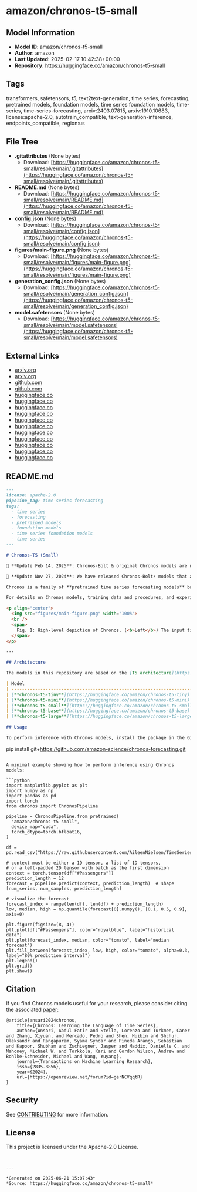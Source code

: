 # amazon/chronos-t5-small

## Model Information

- **Model ID**: amazon/chronos-t5-small
- **Author**: amazon
- **Last Updated**: 2025-02-17 10:42:38+00:00
- **Repository**: https://huggingface.co/amazon/chronos-t5-small

## Tags

transformers, safetensors, t5, text2text-generation, time series, forecasting, pretrained models, foundation models, time series foundation models, time-series, time-series-forecasting, arxiv:2403.07815, arxiv:1910.10683, license:apache-2.0, autotrain_compatible, text-generation-inference, endpoints_compatible, region:us

## File Tree

- **.gitattributes** (None bytes)
  - Download: [https://huggingface.co/amazon/chronos-t5-small/resolve/main/.gitattributes](https://huggingface.co/amazon/chronos-t5-small/resolve/main/.gitattributes)
- **README.md** (None bytes)
  - Download: [https://huggingface.co/amazon/chronos-t5-small/resolve/main/README.md](https://huggingface.co/amazon/chronos-t5-small/resolve/main/README.md)
- **config.json** (None bytes)
  - Download: [https://huggingface.co/amazon/chronos-t5-small/resolve/main/config.json](https://huggingface.co/amazon/chronos-t5-small/resolve/main/config.json)
- **figures/main-figure.png** (None bytes)
  - Download: [https://huggingface.co/amazon/chronos-t5-small/resolve/main/figures/main-figure.png](https://huggingface.co/amazon/chronos-t5-small/resolve/main/figures/main-figure.png)
- **generation_config.json** (None bytes)
  - Download: [https://huggingface.co/amazon/chronos-t5-small/resolve/main/generation_config.json](https://huggingface.co/amazon/chronos-t5-small/resolve/main/generation_config.json)
- **model.safetensors** (None bytes)
  - Download: [https://huggingface.co/amazon/chronos-t5-small/resolve/main/model.safetensors](https://huggingface.co/amazon/chronos-t5-small/resolve/main/model.safetensors)


## External Links

- [arxiv.org](https://arxiv.org/abs/1910.10683)
- [arxiv.org](https://arxiv.org/abs/2403.07815)
- [github.com](https://github.com/amazon-science/chronos-forecasting)
- [github.com](https://github.com/amazon-science/chronos-forecasting/blob/main/notebooks/deploy-chronos-bolt-to-amazon-sagemaker.ipynb)
- [huggingface.co](https://huggingface.co/amazon/chronos-bolt-small)
- [huggingface.co](https://huggingface.co/amazon/chronos-t5-base)
- [huggingface.co](https://huggingface.co/amazon/chronos-t5-large)
- [huggingface.co](https://huggingface.co/amazon/chronos-t5-mini)
- [huggingface.co](https://huggingface.co/amazon/chronos-t5-small)
- [huggingface.co](https://huggingface.co/amazon/chronos-t5-tiny)
- [huggingface.co](https://huggingface.co/google/t5-efficient-base)
- [huggingface.co](https://huggingface.co/google/t5-efficient-large)
- [huggingface.co](https://huggingface.co/google/t5-efficient-mini)
- [huggingface.co](https://huggingface.co/google/t5-efficient-small)
- [huggingface.co](https://huggingface.co/google/t5-efficient-tiny)


## README.md

```markdown
---
license: apache-2.0
pipeline_tag: time-series-forecasting
tags:
  - time series
  - forecasting
  - pretrained models
  - foundation models
  - time series foundation models
  - time-series
---

# Chronos-T5 (Small)

🚀 **Update Feb 14, 2025**: Chronos-Bolt & original Chronos models are now available on Amazon SageMaker JumpStart! Check out the [tutorial notebook](https://github.com/amazon-science/chronos-forecasting/blob/main/notebooks/deploy-chronos-bolt-to-amazon-sagemaker.ipynb) to learn how to deploy Chronos endpoints for production use in a few lines of code.

🚀 **Update Nov 27, 2024**: We have released Chronos-Bolt⚡️ models that are more accurate (5% lower error), up to 250 times faster and 20 times more memory-efficient than the original Chronos models of the same size. Check out the new models [here](https://huggingface.co/amazon/chronos-bolt-small).

Chronos is a family of **pretrained time series forecasting models** based on language model architectures. A time series is transformed into a sequence of tokens via scaling and quantization, and a language model is trained on these tokens using the cross-entropy loss. Once trained, probabilistic forecasts are obtained by sampling multiple future trajectories given the historical context. Chronos models have been trained on a large corpus of publicly available time series data, as well as synthetic data generated using Gaussian processes.

For details on Chronos models, training data and procedures, and experimental results, please refer to the paper [Chronos: Learning the Language of Time Series](https://arxiv.org/abs/2403.07815).

<p align="center">
  <img src="figures/main-figure.png" width="100%">
  <br />
  <span>
    Fig. 1: High-level depiction of Chronos. (<b>Left</b>) The input time series is scaled and quantized to obtain a sequence of tokens. (<b>Center</b>) The tokens are fed into a language model which may either be an encoder-decoder or a decoder-only model. The model is trained using the cross-entropy loss. (<b>Right</b>) During inference, we autoregressively sample tokens from the model and map them back to numerical values. Multiple trajectories are sampled to obtain a predictive distribution.
  </span>
</p>

---

## Architecture

The models in this repository are based on the [T5 architecture](https://arxiv.org/abs/1910.10683). The only difference is in the vocabulary size: Chronos-T5 models use 4096 different tokens, compared to 32128 of the original T5 models, resulting in fewer parameters.

| Model                                                                  | Parameters | Based on                                                               |
| ---------------------------------------------------------------------- | ---------- | ---------------------------------------------------------------------- |
| [**chronos-t5-tiny**](https://huggingface.co/amazon/chronos-t5-tiny)   | 8M         | [t5-efficient-tiny](https://huggingface.co/google/t5-efficient-tiny)   |
| [**chronos-t5-mini**](https://huggingface.co/amazon/chronos-t5-mini)   | 20M        | [t5-efficient-mini](https://huggingface.co/google/t5-efficient-mini)   |
| [**chronos-t5-small**](https://huggingface.co/amazon/chronos-t5-small) | 46M        | [t5-efficient-small](https://huggingface.co/google/t5-efficient-small) |
| [**chronos-t5-base**](https://huggingface.co/amazon/chronos-t5-base)   | 200M       | [t5-efficient-base](https://huggingface.co/google/t5-efficient-base)   |
| [**chronos-t5-large**](https://huggingface.co/amazon/chronos-t5-large) | 710M       | [t5-efficient-large](https://huggingface.co/google/t5-efficient-large) |

## Usage

To perform inference with Chronos models, install the package in the GitHub [companion repo](https://github.com/amazon-science/chronos-forecasting) by running:

```
pip install git+https://github.com/amazon-science/chronos-forecasting.git
```

A minimal example showing how to perform inference using Chronos models:

```python
import matplotlib.pyplot as plt
import numpy as np
import pandas as pd
import torch
from chronos import ChronosPipeline

pipeline = ChronosPipeline.from_pretrained(
  "amazon/chronos-t5-small",
  device_map="cuda",
  torch_dtype=torch.bfloat16,
)

df = pd.read_csv("https://raw.githubusercontent.com/AileenNielsen/TimeSeriesAnalysisWithPython/master/data/AirPassengers.csv")

# context must be either a 1D tensor, a list of 1D tensors,
# or a left-padded 2D tensor with batch as the first dimension
context = torch.tensor(df["#Passengers"])
prediction_length = 12
forecast = pipeline.predict(context, prediction_length)  # shape [num_series, num_samples, prediction_length]

# visualize the forecast
forecast_index = range(len(df), len(df) + prediction_length)
low, median, high = np.quantile(forecast[0].numpy(), [0.1, 0.5, 0.9], axis=0)

plt.figure(figsize=(8, 4))
plt.plot(df["#Passengers"], color="royalblue", label="historical data")
plt.plot(forecast_index, median, color="tomato", label="median forecast")
plt.fill_between(forecast_index, low, high, color="tomato", alpha=0.3, label="80% prediction interval")
plt.legend()
plt.grid()
plt.show()
```

## Citation

If you find Chronos models useful for your research, please consider citing the associated [paper](https://arxiv.org/abs/2403.07815):

```
@article{ansari2024chronos,
    title={Chronos: Learning the Language of Time Series},
    author={Ansari, Abdul Fatir and Stella, Lorenzo and Turkmen, Caner and Zhang, Xiyuan, and Mercado, Pedro and Shen, Huibin and Shchur, Oleksandr and Rangapuram, Syama Syndar and Pineda Arango, Sebastian and Kapoor, Shubham and Zschiegner, Jasper and Maddix, Danielle C. and Mahoney, Michael W. and Torkkola, Kari and Gordon Wilson, Andrew and Bohlke-Schneider, Michael and Wang, Yuyang},
    journal={Transactions on Machine Learning Research},
    issn={2835-8856},
    year={2024},
    url={https://openreview.net/forum?id=gerNCVqqtR}
}
```

## Security

See [CONTRIBUTING](CONTRIBUTING.md#security-issue-notifications) for more information.

## License

This project is licensed under the Apache-2.0 License.

```


---

*Generated on 2025-06-21 15:07:43*
*Source: https://huggingface.co/amazon/chronos-t5-small*
